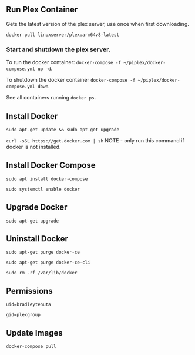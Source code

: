## Run Plex Container

Gets the latest version of the plex server, use once when first downloading.

`docker pull linuxserver/plex:arm64v8-latest`

### Start and shutdown the plex server.

To run the docker container: `docker-compose -f ~/piplex/docker-compose.yml up -d`.

To shutdown the docker container `docker-compose -f ~/piplex/docker-compose.yml down`.

See all containers running `docker ps`.

## Install Docker

`sudo apt-get update && sudo apt-get upgrade`

`curl -sSL https://get.docker.com | sh` NOTE - only run this command if docker is not installed.

## Install Docker Compose

`sudo apt install docker-compose`

`sudo systemctl enable docker`

## Upgrade Docker

`sudo apt-get upgrade`

## Uninstall Docker

`sudo apt-get purge docker-ce`

`sudo apt-get purge docker-ce-cli`

`sudo rm -rf /var/lib/docker`

## Permissions

`uid=bradleytenuta`

`gid=plexgroup`

## Update Images

`docker-compose pull`
